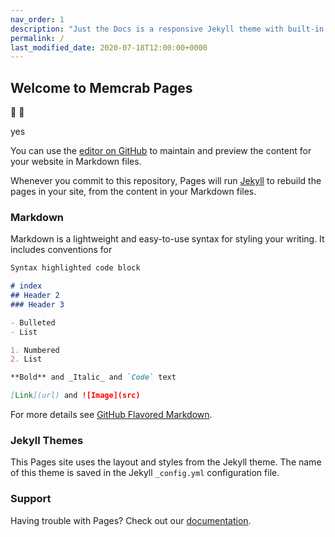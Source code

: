 ```yaml
---
nav_order: 1
description: "Just the Docs is a responsive Jekyll theme with built-in search that is easily customizable and hosted on GitHub Pages."
permalink: /
last_modified_date: 2020-07-18T12:00:00+0000
---
```


## Welcome to Memcrab Pages

🚀 🐼

yes

You can use the [editor on GitHub](https://github.com/memcrab/docs/edit/master/README.md) to maintain and preview the content for your website in Markdown files.

Whenever you commit to this repository, Pages will run [Jekyll](https://jekyllrb.com/) to rebuild the pages in your site, from the content in your Markdown files.

### Markdown

Markdown is a lightweight and easy-to-use syntax for styling your writing. It includes conventions for

```markdown
Syntax highlighted code block

# index
## Header 2
### Header 3

- Bulleted
- List

1. Numbered
2. List

**Bold** and _Italic_ and `Code` text

[Link](url) and ![Image](src)
```

For more details see [GitHub Flavored Markdown](https://guides.github.com/features/mastering-markdown/).

### Jekyll Themes

This Pages site uses the layout and styles from the Jekyll theme. The name of this theme is saved in the Jekyll `_config.yml` configuration file.

### Support

Having trouble with Pages? Check out our [documentation](https://help.github.com/categories/github-pages-basics/).